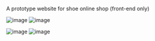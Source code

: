 A prototype website for shoe online shop (front-end only)

![image](https://github.com/user-attachments/assets/ecb885f7-caee-4ef2-add0-51ffb10e0144)
![image](https://github.com/user-attachments/assets/d1c843ea-758b-469e-b7b0-1c399bf0e1d1)

![image](https://github.com/user-attachments/assets/8b73b18b-f0c2-410a-ad36-d63bd32a675e)
![image](https://github.com/user-attachments/assets/04a2a76a-9b6c-4930-b829-8d7bddc19c4e)

